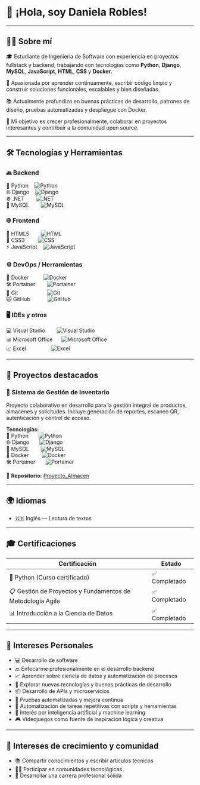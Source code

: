 # 👋 ¡Hola, soy Daniela Robles!

---

## 👩‍💻 Sobre mí

🎓 Estudiante de Ingeniería de Software con experiencia en proyectos fullstack y backend, trabajando con tecnologías como **Python**, **Django**, **MySQL**, **JavaScript**, **HTML**, **CSS** y **Docker**.

🚀 Apasionada por aprender continuamente, escribir código limpio y construir soluciones funcionales, escalables y bien diseñadas.

📚 Actualmente profundizo en buenas prácticas de desarrollo, patrones de diseño, pruebas automatizadas y despliegue con Docker.

🎯 Mi objetivo es crecer profesionalmente, colaborar en proyectos interesantes y contribuir a la comunidad open source.

---

## 🛠️ Tecnologías y Herramientas

### 🔙 Backend  
🐍 Python &nbsp;&nbsp; ![Python](https://img.shields.io/badge/Python-3776AB?style=flat&logo=python&logoColor=white)  
🌐 Django &nbsp;&nbsp; ![Django](https://img.shields.io/badge/Django-092E20?style=flat&logo=django&logoColor=white)  
⚙️ .NET &nbsp;&nbsp;&nbsp;&nbsp;&nbsp;&nbsp; ![.NET](https://img.shields.io/badge/.NET-512BD4?style=flat&logo=dotnet&logoColor=white)  
🐬 MySQL &nbsp;&nbsp;&nbsp;&nbsp;&nbsp;&nbsp; ![MySQL](https://img.shields.io/badge/MySQL-4479A1?style=flat&logo=mysql&logoColor=white)  

### 🌐 Frontend  
📄 HTML5 &nbsp;&nbsp;&nbsp;&nbsp;&nbsp;&nbsp; ![HTML](https://img.shields.io/badge/HTML5-E34F26?style=flat&logo=html5&logoColor=white)  
🎨 CSS3 &nbsp;&nbsp;&nbsp;&nbsp;&nbsp;&nbsp;&nbsp; ![CSS](https://img.shields.io/badge/CSS3-1572B6?style=flat&logo=css3&logoColor=white)  
⚡ JavaScript &nbsp;&nbsp; ![JavaScript](https://img.shields.io/badge/JavaScript-F7DF1E?style=flat&logo=javascript&logoColor=black)  

### ⚙️ DevOps / Herramientas  
🐳 Docker &nbsp;&nbsp;&nbsp;&nbsp;&nbsp;&nbsp;&nbsp;&nbsp; ![Docker](https://img.shields.io/badge/Docker-2496ED?style=flat&logo=docker&logoColor=white)  
🛠️ Portainer &nbsp;&nbsp;&nbsp;&nbsp;&nbsp;&nbsp; ![Portainer](https://img.shields.io/badge/Portainer-13BEF9?style=flat&logo=portainer&logoColor=white)  
🔧 Git &nbsp;&nbsp;&nbsp;&nbsp;&nbsp;&nbsp;&nbsp;&nbsp;&nbsp;&nbsp;&nbsp;&nbsp;&nbsp;&nbsp;&nbsp;&nbsp;&nbsp;&nbsp; ![Git](https://img.shields.io/badge/Git-F05032?style=flat&logo=git&logoColor=white)  
🐱 GitHub &nbsp;&nbsp;&nbsp;&nbsp;&nbsp;&nbsp;&nbsp;&nbsp;&nbsp;&nbsp; ![GitHub](https://img.shields.io/badge/GitHub-181717?style=flat&logo=github&logoColor=white)  

### 🖥️ IDEs y otros  
💻 Visual Studio &nbsp;&nbsp;&nbsp;&nbsp;&nbsp;&nbsp; ![Visual Studio](https://img.shields.io/badge/Visual_Studio-5C2D91?style=flat&logo=visual-studio&logoColor=white)  
📊 Microsoft Office &nbsp;&nbsp;&nbsp;&nbsp; ![Microsoft Office](https://img.shields.io/badge/Microsoft_Office-D83B01?style=flat&logo=microsoft-office&logoColor=white)  
📈 Excel &nbsp;&nbsp;&nbsp;&nbsp;&nbsp;&nbsp;&nbsp;&nbsp;&nbsp;&nbsp;&nbsp;&nbsp;&nbsp;&nbsp;&nbsp; ![Excel](https://img.shields.io/badge/Microsoft_Excel-217346?style=flat&logo=microsoft-excel&logoColor=white)  

---

## 🚀 Proyectos destacados

### 🧾 Sistema de Gestión de Inventario  
Proyecto colaborativo en desarrollo para la gestión integral de productos, almacenes y solicitudes. Incluye generación de reportes, escaneo QR, autenticación y control de acceso.

**Tecnologías:**  
🐍 Python &nbsp;&nbsp;&nbsp;&nbsp;&nbsp; ![Python](https://img.shields.io/badge/Python-3776AB?style=flat&logo=python&logoColor=white)  
🌐 Django &nbsp;&nbsp;&nbsp;&nbsp;&nbsp; ![Django](https://img.shields.io/badge/Django-092E20?style=flat&logo=django&logoColor=white)  
🐬 MySQL &nbsp;&nbsp;&nbsp;&nbsp;&nbsp;&nbsp; ![MySQL](https://img.shields.io/badge/MySQL-4479A1?style=flat&logo=mysql&logoColor=white)  
🐳 Docker &nbsp;&nbsp;&nbsp;&nbsp;&nbsp;&nbsp;&nbsp; ![Docker](https://img.shields.io/badge/Docker-2496ED?style=flat&logo=docker&logoColor=white)  
🛠️ Portainer &nbsp;&nbsp;&nbsp;&nbsp;&nbsp; ![Portainer](https://img.shields.io/badge/Portainer-13BEF9?style=flat&logo=portainer&logoColor=white)  

🔗 **Repositorio:** [Proyecto_Almacen](https://github.com/Yas-Mtz/Proyecto_Almacen)

---

## 🌍 Idiomas

- 🇬🇧 Inglés — Lectura de textos

---

## 🎓 Certificaciones

| Certificación                                              | Estado       |
| ---------------------------------------------------------- | ------------ |
| 🐍 Python (Curso certificado)                              | ✅ Completado |
| 📋 Gestión de Proyectos y Fundamentos de Metodología Agile | ✅ Completado |
| 📊 Introducción a la Ciencia de Datos                      | ✅ Completado |

---

## 🎯 Intereses Personales

- 💻 Desarrollo de software  
- 🔙 Enfocarme profesionalmente en el desarrollo backend  
- 📈 Aprender sobre ciencia de datos y automatización de procesos  
- 🚀 Explorar nuevas tecnologías y buenas prácticas de desarrollo  
- 📦 Desarrollo de APIs y microservicios  
- 🧪 Pruebas automatizadas y mejora continua  
- 🤖 Automatización de tareas repetitivas con scripts y herramientas  
- 🧠 Interés por inteligencia artificial y machine learning  
- 🎮 Videojuegos como fuente de inspiración lógica y creativa  

---

## 🌱 Intereses de crecimiento y comunidad

- 📚 Compartir conocimientos y escribir artículos técnicos  
- 🧑‍🏫 Participar en comunidades tecnológicas  
- 🌟 Desarrollar una carrera profesional sólida
